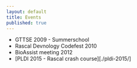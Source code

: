 ```yaml
---
layout: default
title: Events
published: true
---
```


* GTTSE 2009 - Summerschool
* Rascal Devnology Codefest 2010
* BioAssist meeting 2012
* [PLDI 2015 - Rascal crash course][./pldi-2015/]

